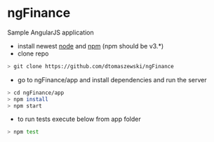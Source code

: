 # ngFinance

Sample AngularJS application

* install newest [node] and [npm] (npm should be v3.*)
* clone repo
```sh
> git clone https://github.com/dtomaszewski/ngFinance
```

* go to ngFinance/app and install dependencies and run the server
```sh
> cd ngFinance/app
> npm install
> npm start
```

* to run tests execute below from app folder
```sh
> npm test
```


[node]: <https://nodejs.org/en/>
[npm]: <https://www.npmjs.com/>
